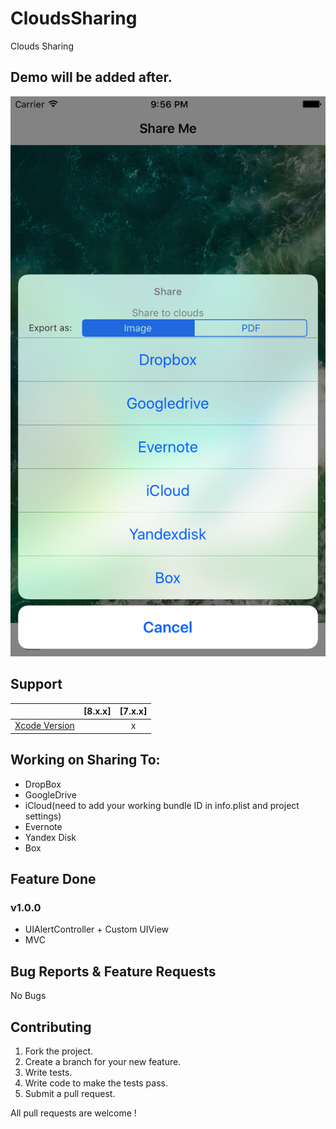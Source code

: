 # CloudsSharing
Clouds Sharing

## Demo will be added after.

[![Demo Doccou alpha](https://github.com/mihailsalari/CloudsSharing/blob/master/CloudsSharing/Screens/Screen1.png)](https://www.youtube.com/)

## Support

|                       |  [8.x.x]  |  [7.x.x]  | 
| --------------------- |:---------:|:---------:|
| [Xcode Version ][1]   |           |     x     |


[1]: http://developer.apple.com/xcode/

## Working on Sharing To:

* DropBox
* GoogleDrive
* iCloud(need to add your working bundle ID in info.plist and project settings)
* Evernote
* Yandex Disk
* Box

## Feature Done 

### v1.0.0
* UIAlertController + Custom UIView
* MVC

## Bug Reports & Feature Requests

No Bugs

## Contributing

1. Fork the project.
2. Create a branch for your new feature.
3. Write tests.
4. Write code to make the tests pass.
5. Submit a pull request.

All pull requests are welcome !
